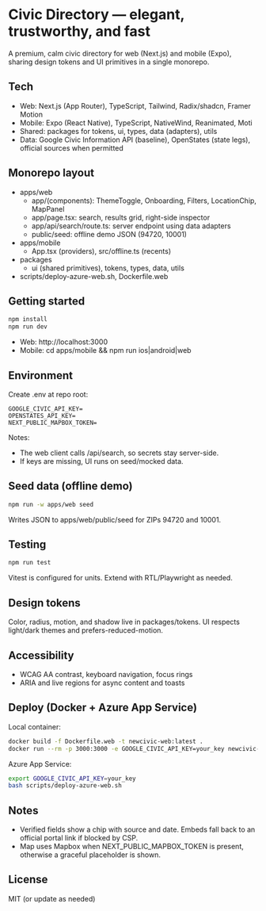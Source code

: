 # Civic Directory — elegant, trustworthy, and fast

A premium, calm civic directory for web (Next.js) and mobile (Expo), sharing design tokens and UI primitives in a single monorepo.

## Tech
- Web: Next.js (App Router), TypeScript, Tailwind, Radix/shadcn, Framer Motion
- Mobile: Expo (React Native), TypeScript, NativeWind, Reanimated, Moti
- Shared: packages for tokens, ui, types, data (adapters), utils
- Data: Google Civic Information API (baseline), OpenStates (state legs), official sources when permitted

## Monorepo layout
- apps/web
  - app/(components): ThemeToggle, Onboarding, Filters, LocationChip, MapPanel
  - app/page.tsx: search, results grid, right-side inspector
  - app/api/search/route.ts: server endpoint using data adapters
  - public/seed: offline demo JSON (94720, 10001)
- apps/mobile
  - App.tsx (providers), src/offline.ts (recents)
- packages
  - ui (shared primitives), tokens, types, data, utils
- scripts/deploy-azure-web.sh, Dockerfile.web

## Getting started
```bash
npm install
npm run dev
```
- Web: http://localhost:3000
- Mobile: cd apps/mobile && npm run ios|android|web

## Environment
Create .env at repo root:
```
GOOGLE_CIVIC_API_KEY=
OPENSTATES_API_KEY=
NEXT_PUBLIC_MAPBOX_TOKEN=
```
Notes:
- The web client calls /api/search, so secrets stay server-side.
- If keys are missing, UI runs on seed/mocked data.

## Seed data (offline demo)
```bash
npm run -w apps/web seed
```
Writes JSON to apps/web/public/seed for ZIPs 94720 and 10001.

## Testing
```bash
npm run test
```
Vitest is configured for units. Extend with RTL/Playwright as needed.

## Design tokens
Color, radius, motion, and shadow live in packages/tokens. UI respects light/dark themes and prefers-reduced-motion.

## Accessibility
- WCAG AA contrast, keyboard navigation, focus rings
- ARIA and live regions for async content and toasts

## Deploy (Docker + Azure App Service)
Local container:
```bash
docker build -f Dockerfile.web -t newcivic-web:latest .
docker run --rm -p 3000:3000 -e GOOGLE_CIVIC_API_KEY=your_key newcivic-web:latest
```
Azure App Service:
```bash
export GOOGLE_CIVIC_API_KEY=your_key
bash scripts/deploy-azure-web.sh
```

## Notes
- Verified fields show a chip with source and date. Embeds fall back to an official portal link if blocked by CSP.
- Map uses Mapbox when NEXT_PUBLIC_MAPBOX_TOKEN is present, otherwise a graceful placeholder is shown.

## License
MIT (or update as needed)
